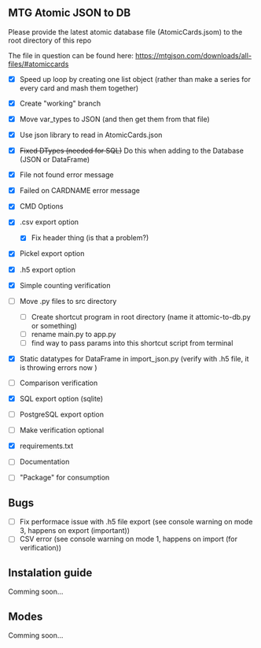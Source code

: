 ## MTG Atomic JSON to DB

Please provide the latest atomic database file (AtomicCards.jsom) to the root directory of this repo

The file in question can be found here:
https://mtgjson.com/downloads/all-files/#atomiccards


- [X] Speed up loop by creating one list object (rather than make a series for every card and mash them together) 
- [X] Create "working" branch
- [X] Move var_types to JSON (and then get them from that file)
- [X] Use json library to read in AtomicCards.json
- [X] <del>Fixed DTypes (needed for SQL)</del> Do this when adding to the Database (JSON or DataFrame)
- [X] File not found error message
- [X] Failed on CARDNAME error message
- [X] CMD Options
- [X] .csv export option
    - [X] Fix header thing (is that a problem?)
- [X] Pickel export option
- [X] .h5 export option
- [X] Simple counting verification
- [ ] Move .py files to src directory
    - [ ] Create shortcut program in root directory (name it attomic-to-db.py or something)
    - [ ] rename main.py to app.py
    - [ ] find way to pass params into this shortcut script from terminal
- [X] Static datatypes for DataFrame in import_json.py (verify with .h5 file, it is throwing errors now )
- [ ] Comparison verification
- [X] SQL export option (sqlite)
- [ ] PostgreSQL export option
- [ ] Make verification optional
- [X] requirements.txt
- [ ] Documentation
- [ ] "Package" for consumption


## Bugs
- [ ] Fix performace issue with .h5 file export (see console warning on mode 3, happens on export (important))
- [ ] CSV error (see console warning on mode 1, happens on import (for verification))
## Instalation guide
Comming soon...

## Modes
Comming soon...
